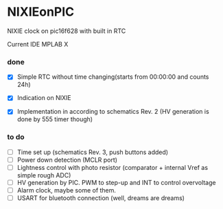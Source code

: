 # NIXIEonPIC
NIXIE clock on pic16f628 with built in RTC

Current IDE MPLAB X

### done
- [x] Simple RTC without time changing(starts from 00:00:00 and counts 24h)
- [x] Indication on NIXIE
- [x] Implementation in according to schematics Rev. 2 (HV generation is done by 555 timer though)


### to do

- [ ] Time set up (schematics Rev. 3, push buttons added)
- [ ] Power down detection (MCLR port)
- [ ] Lightness control with photo resistor (comparator + internal Vref as simple rough ADC)
- [ ] HV generation by PIC. PWM to step-up and INT to control overvoltage
- [ ] Alarm clock, maybe some of them.
- [ ] USART for bluetooth connection (well, dreams are dreams)

